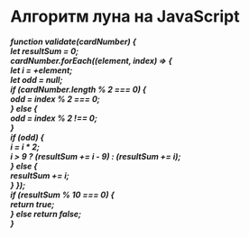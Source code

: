 # Алгоритм луна на JavaScript
***function validate(cardNumber) {  
 let resultSum = 0;  
  cardNumber.forEach((element, index) => {  
    let i = +element;  
    let odd = null;  
    if (cardNumber.length % 2 === 0) {  
      odd = index % 2 === 0;    
    } else {  
      odd = index % 2 !== 0;  
    }  
    if (odd) {  
      i = i * 2;  
      i > 9 ? (resultSum += i - 9) : (resultSum += i);  
    } else {  
      resultSum += i;  
    }
  });  
  if (resultSum % 10 === 0) {  
    return true;  
  } else return false;  
}***
